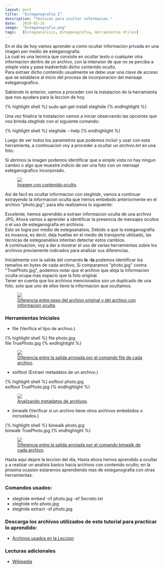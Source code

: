 ```yaml
---
layout: post
title:  "Esteganografia I"
description: "Tecnicas para ocultar informacion."
date:   2019-03-16
image:  "Esteganografia.png"
tags:   [Estegoanalisis, Esteganografia, Herramientas Utiles]
---
```


En el dia de hoy vamos aprender a como ocultar informacion privada en una imagen por medio de esteganografia.  
La cual es una tecnica que consiste en ocultar texto o cualquier otra informacion dentro de un archivo, con la intension de que no se perciba a simple vista y pase inadvertido dicho contenido oculto.  
Para extraer dicho contenido usualmente se debe usar una clave de acceso que se establece al inicio del proceso de incorporacion del mensaje esteganografico.  

Sabiendo lo anterior, vamos a proceder con la instalacion de la herramienta que nos ayudara para la leccion de hoy.  

{% highlight shell %}
sudo apt-get install steghide
{% endhighlight %}  

Una vez finalice la instalacion vamos a iniciar observando las opciones que nos brinda *steghide* con el siguiente comando:  

{% highlight shell %}
steghide --help
{% endhighlight %}  

Luego de ver todos los parametros que podemos incluir y usar con esta herramienta, a continuacion voy a proceder a ocultar un *archivo.txt* en una foto.  

<script width="640" height="360" id="asciicast-234703" src="https://asciinema.org/a/234703.js" async>
</script>

Si abrimos la imagen podemos identificar que a simple vista no hay ningun cambio o algo que muestre indicio de ser una foto con un mensaje esteganografico incorporado.  

<figure>
  <img src="{{site.baseurl}}/img/PhotoSteg.png">
	<figcaption>
    <a href="{{site.baseurl}}/img/PhotoSteg.png" title="Imagen con contenido oculto">Imagen con contenido oculto</a>.
  </figcaption>
</figure>

Asi de facil es ocultar informacion con *steghide*, vamos a continuar extrayendo la informacion oculta que hemos embebido anteriormente en el archivo "photo.jpg"; para ello realizamos lo siguiente:  

<script width="640" height="360" id="asciicast-234756" src="https://asciinema.org/a/234756.js" async>
</script>

Excelente, hemos aprendido a extraer informacion oculta de una archivo JPG, Ahora vamos a aprender a identificar la presencia de mensajes ocultos o el uso de esteganografia en archivos.  
Esto se logra por medio de estegoanalisis, Debido a que la esteganografía es invasiva, es decir, deja huellas en el medio de transporte utilizado, las técnicas de estegoanálisis intentan detectar estos cambios.    
A continuacion, voy a dar a mostrar el uso de varias herramientas sobre los archivos previamente indicados para analizar sus diferencias.  

Inicialmente con la salida del comando **ls -la** podemos identificar los tamaños en bytes de cada archivo, Si comparamos "photo.jpg" contra "TruePhoto.jpg", podemos notar que el archivo que aloja la informacion oculta ocupa mas espacio que la foto original.  
Tener en cuenta que los archivos mencionados son un duplicado de una foto, solo que uno de ellos tiene la informacion que ocultamos.  

<figure>
  <img src="{{site.baseurl}}/img/Diference.png">
	<figcaption>
    <a href="{{site.baseurl}}/img/Diference.png" title="Salida del comando ls -la">Diferencia entre peso del archivo original y del archivo con informacion oculta</a>.
  </figcaption>
</figure>

### Herramientas Iniciales
  - file (Verifica el tipo de archivo.)  

{% highlight shell %}
file photo.jpg  
file TruePhoto.jpg
{% endhighlight %}  

<figure>
  <img src="{{site.baseurl}}/img/usingfile.png">
	<figcaption>
    <a href="{{site.baseurl}}/img/usingfile.png" title="Salida del comando file">Diferencia entre la salida arrojada por el comando file de cada archivo</a>.
  </figcaption>
</figure>

  - exiftool (Extraer metadatos de un archivo.)  

{% highlight shell %}
exiftool photo.jpg  
exiftool TruePhoto.jpg
{% endhighlight %}  

<figure>
  <img src="{{site.baseurl}}/img/usingexiftool.png">
	<figcaption>
    <a href="{{site.baseurl}}/img/usingexiftool.png" title="Salida del comando exiftool">Analizando metadatos de archivos</a>.
  </figcaption>
</figure>

  - binwalk (Verificar si un archivo tiene otros archivos embebidos o incrustados.)  
  
{% highlight shell %}
binwalk photo.jpg  
binwalk TruePhoto.jpg
{% endhighlight %}

<figure>
  <img src="{{site.baseurl}}/img/usingbinwalk.png">
	<figcaption>
    <a href="{{site.baseurl}}/img/usingbinwalk.png" title="Salida del comando binwalk">Diferencia entre la salida arrojada por el comando binwalk de cada archivo</a>.
  </figcaption>
</figure>

Hasta aqui dejare la leccion del dia, Hasta ahora hemos aprendido a ocultar y a realizar un analisis basico hacia archivos con contenido oculto; en la proxima ocasion estaremos aprendiendo mas de esteganografia con otras herramientas.

### Comandos usados:  
  - steghide embed -cf photo.jpg -ef Secreto.txt
  - steghide info photo.jpg
  - steghide extract -sf photo.jpg
  
### Descarga los archivos utilizados de este tutorial para practicar lo aprendido:  
  - [Archivos usados en la Leccion](https://drive.google.com/drive/folders/10zV_q8FjEBgmTwDJWunvlgJXnCvaKq-Z?usp=sharing)
  
### Lecturas adicionales  
  - [Wikipedia](https://es.wikipedia.org/wiki/Esteganograf%C3%ADa)
  
